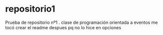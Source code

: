 # repositorio1
Prueba de repositorio nº1 . clase de programación orientada a eventos
me tocó crear el readme despues pq no lo hice en opciones
